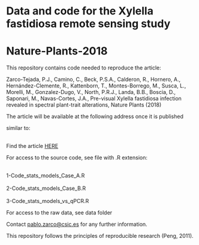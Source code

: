 # Data and code for the Xylella fastidiosa remote sensing study
# Nature-Plants-2018

This repository contains code needed to reproduce the article:

Zarco-Tejada, P.J., Camino, C., Beck, P.S.A., Calderon, R., Hornero, A., Hernández-Clemente, R., Kattenborn, T., Montes-Borrego, M., Susca, L., Morelli, M., Gonzalez-Dugo, V., North, P.R.J., Landa, B.B., Boscia, D., Saponari, M., Navas-Cortes, J.A., Pre-visual Xylella fastidiosa infection revealed in spectral plant-trait alterations, Nature Plants (2018)

The article will be available at the following address once it is published

similar to:

<br> Find the article [HERE](http://quantalab.ias.csic.es/)</br>

For access to the source code, see file with .R extension:

<br>1-Code_stats_models_Case_A.R </br> 
<br>2-Code_stats_models_Case_B.R </br>
<br>3-Code_stats_models_vs_qPCR.R </br>

For access to the raw data, see data folder

Contact  pablo.zarco@csic.es for any further information.

This repository follows the principles of reproducible research (Peng, 2011).
